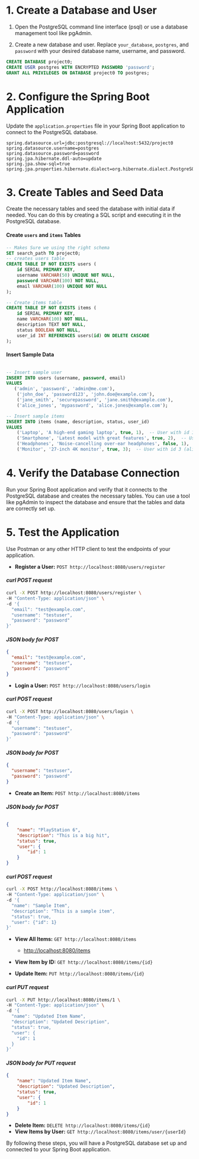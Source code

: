 
# 1. Create a Database and User

1. Open the PostgreSQL command line interface (psql) or use a database management tool like pgAdmin.

2. Create a new database and user. Replace `your_database`, `postgres`, and `password` with your desired database name, username, and password.

```sql
CREATE DATABASE project0;
CREATE USER postgres WITH ENCRYPTED PASSWORD 'password';
GRANT ALL PRIVILEGES ON DATABASE project0 TO postgres;
```

# 2. Configure the Spring Boot Application

Update the `application.properties` file in your Spring Boot application to connect to the PostgreSQL database.

```properties
spring.datasource.url=jdbc:postgresql://localhost:5432/project0
spring.datasource.username=postgres
spring.datasource.password=password
spring.jpa.hibernate.ddl-auto=update
spring.jpa.show-sql=true
spring.jpa.properties.hibernate.dialect=org.hibernate.dialect.PostgreSQLDialect
```

# 3. Create Tables and Seed Data

Create the necessary tables and seed the database with initial data if needed. You can do this by creating a SQL script and executing it in the PostgreSQL database.

#### Create `users` and `items` Tables

```sql
-- Makes Sure we using the right schema
SET search_path TO project0;
-- creates users table
CREATE TABLE IF NOT EXISTS users (
    id SERIAL PRIMARY KEY,
    username VARCHAR(50) UNIQUE NOT NULL,
    password VARCHAR(100) NOT NULL,
    email VARCHAR(100) UNIQUE NOT NULL
);

-- Create items table
CREATE TABLE IF NOT EXISTS items (
    id SERIAL PRIMARY KEY,
    name VARCHAR(100) NOT NULL,
    description TEXT NOT NULL,
    status BOOLEAN NOT NULL,
    user_id INT REFERENCES users(id) ON DELETE CASCADE
);
```

#### Insert Sample Data

```sql

-- Insert sample user
INSERT INTO users (username, password, email)
VALUES
   ('admin', 'password', 'admin@me.com'),
    ('john_doe', 'password123', 'john.doe@example.com'),
    ('jane_smith', 'securepassword', 'jane.smith@example.com'),
    ('alice_jones', 'mypassword', 'alice.jones@example.com');

-- Insert sample items
INSERT INTO items (name, description, status, user_id)
VALUES
    ('Laptop', 'A high-end gaming laptop', true, 1),  -- User with id 1 (admin)
    ('Smartphone', 'Latest model with great features', true, 2),  -- User with id 2 (jane_smith)
    ('Headphones', 'Noise-cancelling over-ear headphones', false, 1),  -- User with id 1 (admin)
    ('Monitor', '27-inch 4K monitor', true, 3);  -- User with id 3 (alice_jones)


```

# 4. Verify the Database Connection

Run your Spring Boot application and verify that it connects to the PostgreSQL database and creates the necessary tables. You can use a tool like pgAdmin to inspect the database and ensure that the tables and data are correctly set up.

# 5. Test the Application

Use Postman or any other HTTP client to test the endpoints of your application.

- **Register a User:** `POST http://localhost:8080/users/register`

#### *curl POST request*

```sh
curl -X POST http://localhost:8080/users/register \
-H "Content-Type: application/json" \
-d '{
  "email": "test@example.com",
  "username": "testuser",
  "password": "password"
}'
```

#### *JSON body for POST*

```json
{
  "email": "test@example.com",
  "username": "testuser",
  "password": "password"
}
```

- **Login a User:** `POST http://localhost:8080/users/login`

#### *curl POST request*

```sh
curl -X POST http://localhost:8080/users/login \
-H "Content-Type: application/json" \
-d '{
  "username": "testuser",
  "password": "password"
}'
```

#### *JSON body for POST*

```json
{
  "username": "testuser",
  "password": "password"
}
```

- **Create an Item:** `POST http://localhost:8080/items`

#### *JSON body for POST*

```json

{
    "name": "PlayStation 6",
    "description": "This is a big hit",
    "status": true,
    "user": {
        "id": 1
    }
}
```

#### *curl POST request*

```sh
curl -X POST http://localhost:8080/items \
-H "Content-Type: application/json" \
-d '{
  "name": "Sample Item",
  "description": "This is a sample item",
  "status": true,
  "user": {"id": 1}  
}'
```

- **View All Items:** `GET http://localhost:8080/items`
  
  - [http://localhost:8080/items](http://localhost:8080/items)
  
- **View Item by ID:** `GET http://localhost:8080/items/{id}`
- **Update Item:** `PUT http://localhost:8080/items/{id}`

#### *curl PUT request*

```sh
curl -X PUT http://localhost:8080/items/1 \
-H "Content-Type: application/json" \
-d '{
  "name": "Updated Item Name",
  "description": "Updated Description",
  "status": true,
  "user": {
    "id": 1
  }
}'
```

#### *JSON body for PUT request*

```json
{
    "name": "Updated Item Name",
    "description": "Updated Description",
    "status": true,
    "user": {
        "id": 1
    }
}
```

- **Delete Item:** `DELETE http://localhost:8080/items/{id}`
- **View Items by User:** `GET http://localhost:8080/items/user/{userId}`

By following these steps, you will have a PostgreSQL database set up and connected to your Spring Boot application.

